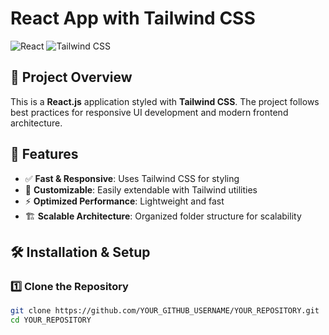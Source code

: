 # React App with Tailwind CSS

![React](https://img.shields.io/badge/React-18.0-blue?style=flat&logo=react)
![Tailwind CSS](https://img.shields.io/badge/TailwindCSS-3.0-blue?style=flat&logo=tailwind-css)

## 🚀 Project Overview
This is a **React.js** application styled with **Tailwind CSS**. The project follows best practices for responsive UI development and modern frontend architecture.

## 📂 Features
- ✅ **Fast & Responsive**: Uses Tailwind CSS for styling
- 🎨 **Customizable**: Easily extendable with Tailwind utilities
- ⚡ **Optimized Performance**: Lightweight and fast
- 🏗 **Scalable Architecture**: Organized folder structure for scalability

## 🛠️ Installation & Setup

### **1️⃣ Clone the Repository**
```sh
git clone https://github.com/YOUR_GITHUB_USERNAME/YOUR_REPOSITORY.git
cd YOUR_REPOSITORY
